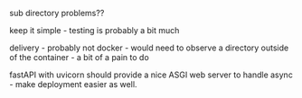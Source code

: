 sub directory problems??

keep it simple - testing is probably a bit much

delivery - probably not docker - would need to observe a directory outside of the container - a bit of a pain to do

fastAPI with uvicorn should provide a nice ASGI web server to handle async - make deployment easier as well.